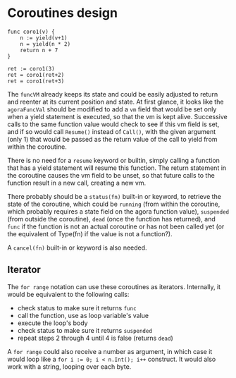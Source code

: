 # Coroutines design

```
func coro1(v) {
	n := yield(v+1)
	n = yield(n * 2)
	return n + 7
}

ret := coro1(3)
ret = coro1(ret+2)
ret = coro1(ret+3)
```

The `funcVM` already keeps its state and could be easily adjusted to return and reenter at its current position and state. At first glance, it looks like the `agoraFuncVal` should be modified to add a `vm` field that would be set only when a yield statement is executed, so that the vm is kept alive. Successive calls to the same function value would check to see if this vm field is set, and if so would call `Resume()` instead of `Call()`, with the given argument (only 1) that would be passed as the return value of the call to yield from within the coroutine.

There is no need for a `resume` keyword or builtin, simply calling a function that has a yield statement will resume this function. The return statement in the coroutine causes the vm field to be unset, so that future calls to the function result in a new call, creating a new vm.

There probably should be a `status(fn)` built-in or keyword, to retrieve the state of the coroutine, which could be `running` (from within the coroutine, which probably requires a state field on the agora function value), `suspended` (from outside the coroutine), `dead` (once the function has returned), and `func` if the function is not an actual coroutine or has not been called yet (or the equivalent of Type(fn) if the value is not a function?).

A `cancel(fn)` built-in or keyword is also needed.

## Iterator

The `for range` notation can use these coroutines as iterators. Internally, it would be equivalent to the following calls:

- check status to make sure it returns `func`
- call the function, use as loop variable's value
- execute the loop's body
- check status to make sure it returns `suspended`
- repeat steps 2 through 4 until 4 is false (returns `dead`)

A `for range` could also receive a number as argument, in which case it would loop like a `for i := 0; i < n.Int(); i++` construct. It would also work with a string, looping over each byte.
